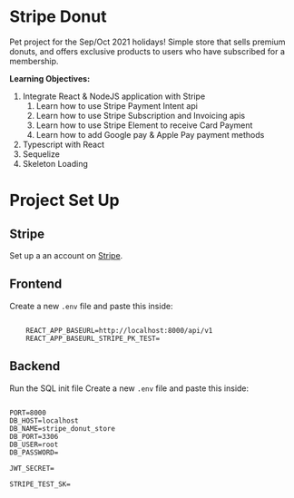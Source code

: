 # Stripe Donut

Pet project for the Sep/Oct 2021 holidays! Simple store that sells premium donuts, and offers exclusive products to users who have subscribed for a membership.

**Learning Objectives:**
1. Integrate React & NodeJS application with Stripe
    1. Learn how to use Stripe Payment Intent api
    2. Learn how to use Stripe Subscription and Invoicing apis
    3. Learn how to use Stripe Element to receive Card Payment
    4. Learn how to add Google pay & Apple Pay payment methods
2. Typescript with React
3. Sequelize
4. Skeleton Loading

# Project Set Up

## Stripe

Set up a an account on [Stripe](https://stripe.com/en-sg).

## Frontend

Create a new `.env` file and paste this inside:

```

    REACT_APP_BASEURL=http://localhost:8000/api/v1
    REACT_APP_BASEURL_STRIPE_PK_TEST=
```

## Backend

Run the SQL init file
Create a new `.env` file and paste this inside:

```

PORT=8000
DB_HOST=localhost
DB_NAME=stripe_donut_store
DB_PORT=3306
DB_USER=root
DB_PASSWORD=

JWT_SECRET=

STRIPE_TEST_SK=

```
